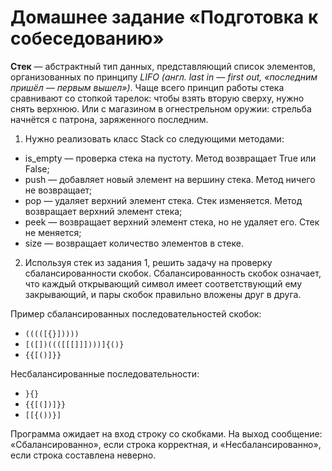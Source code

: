 # Домашнее задание «Подготовка к собеседованию»

**Стек** — абстрактный тип данных, представляющий список элементов, организованных по принципу *LIFO (англ. last in — first out, «последним пришёл — первым вышел»)*. Чаще всего принцип работы стека сравнивают со стопкой тарелок: чтобы взять вторую сверху, нужно снять верхнюю. Или с магазином в огнестрельном оружии: стрельба начнётся с патрона, заряженного последним.

1. Нужно реализовать класс Stack со следующими методами:

- is_empty — проверка стека на пустоту. Метод возвращает True или False;
- push — добавляет новый элемент на вершину стека. Метод ничего не возвращает;
- pop — удаляет верхний элемент стека. Стек изменяется. Метод возвращает верхний элемент стека;
- peek — возвращает верхний элемент стека, но не удаляет его. Стек не меняется;
- size — возвращает количество элементов в стеке.

2. Используя стек из задания 1, решить задачу на проверку сбалансированности скобок. Сбалансированность скобок означает, что каждый открывающий символ имеет соответствующий ему закрывающий, и пары скобок правильно вложены друг в друга.

Пример сбалансированных последовательностей скобок:

- ```(((([{}]))))```
- ```[([])((([[[]]])))]{()}```
- ```{{[()]}}```

Несбалансированные последовательности:

- ```}{}```
- ```{{[(])]}}```
- ```[[{())}]```

Программа ожидает на вход строку со скобками. На выход сообщение: «Сбалансированно», если строка корректная, и «Несбалансированно», если строка составлена неверно.